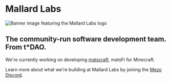 # Mallard Labs
![Banner image featuring the Mallard Labs logo](https://github.com/MallardLabs/.github/blob/0ddd2d4aca3d90440589bdc9fbaa3130c026435a/profile/mallardlabs%20banner.png)

## The community-run software development team. From t*DAO.

We're currently working on developing [matscraft](https://github.com/MallardLabs/matscraft/), matsFi for Minecraft.

Learn more about what we're building at Mallard Labs by joining the [Mezo Discord](https://discord.mezo.org).
